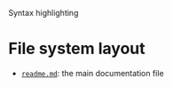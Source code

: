 Syntax highlighting





# File system layout

- [`readme.md`](./readme.md): the main documentation file
